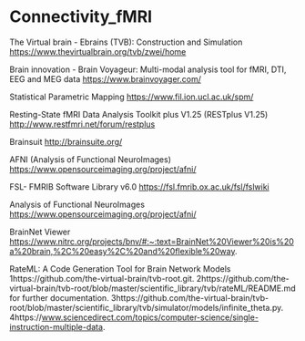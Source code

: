 # Connectivity_fMRI
The Virtual brain - Ebrains (TVB): Construction and Simulation 
https://www.thevirtualbrain.org/tvb/zwei/home

Brain innovation  - Brain Voyageur: Multi-modal analysis tool for fMRI, DTI, EEG and MEG data
https://www.brainvoyager.com/

Statistical Parametric Mapping
https://www.fil.ion.ucl.ac.uk/spm/

Resting-State fMRI Data Analysis Toolkit plus V1.25 (RESTplus V1.25)
http://www.restfmri.net/forum/restplus

Brainsuit
http://brainsuite.org/

AFNI (Analysis of Functional NeuroImages)
https://www.opensourceimaging.org/project/afni/


FSL- FMRIB Software Library v6.0
https://fsl.fmrib.ox.ac.uk/fsl/fslwiki


Analysis of Functional NeuroImages
https://www.opensourceimaging.org/project/afni/


BrainNet Viewer https://www.nitrc.org/projects/bnv/#:~:text=BrainNet%20Viewer%20is%20a%20brain,%2C%20easy%2C%20and%20flexible%20way.
 
RateML: A Code Generation Tool for Brain Network Models
1https://github.com/the-virtual-brain/tvb-root.git.
2https://github.com/the-virtual-brain/tvb-root/blob/master/scientific_library/tvb/rateML/README.md for further documentation.
3https://github.com/the-virtual-brain/tvb-root/blob/master/scientific_library/tvb/simulator/models/infinite_theta.py.
4https://www.sciencedirect.com/topics/computer-science/single-instruction-multiple-data.
